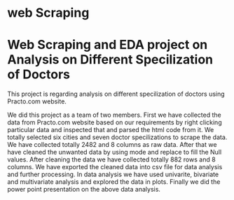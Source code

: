 # web Scraping
# Web Scraping and EDA project on Analysis on Different Specilization of Doctors 
This project is regarding analysis on different specilization of doctors using Practo.com website.

We did this project as a team of two members. First we have collected the data from Practo.com website based on our requirements by right clicking particular data and inspected that and parsed the html code from it.
We totally selected six cities and seven doctor specilizations to scrape the data. We have collected totally 2482 and 8 columns as raw data. After that we have cleaned the unwanted data by using mode and replace to fill the Null values. After cleaning the data we have collected totally 882 rows and 8 columns. We have exported the cleaned data into csv file for data analysis and further processing.
In data analysis we have used univarite, bivariate and multivariate analysis and explored the data in plots.
Finally we did the power point presentation on the above data analysis.
